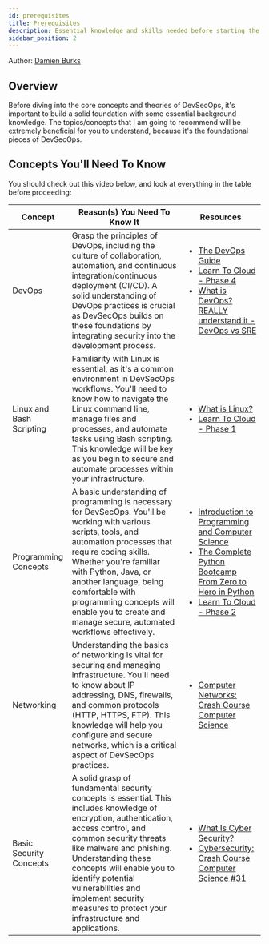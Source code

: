 ```yaml
---
id: prerequisites
title: Prerequisites
description: Essential knowledge and skills needed before starting the DevSecOps learning pathway.
sidebar_position: 2
---
```


Author: [Damien Burks]

## Overview

Before diving into the core concepts and theories of DevSecOps, it's important to build a solid foundation with some essential background knowledge. The topics/concepts that I am going to recommend will be extremely beneficial for you to understand, because it's the foundational pieces of DevSecOps.

## Concepts You'll Need To Know

You should check out this video below, and look at everything in the table before proceeding:

| Concept                  | Reason(s) You Need To Know It                                                                                                                                                                                                                                                                                                                                  | Resources                                                                                                                                                                                                                                                                                                                                                                                                            |
| ------------------------ | -------------------------------------------------------------------------------------------------------------------------------------------------------------------------------------------------------------------------------------------------------------------------------------------------------------------------------------------------------------- | -------------------------------------------------------------------------------------------------------------------------------------------------------------------------------------------------------------------------------------------------------------------------------------------------------------------------------------------------------------------------------------------------------------------- |
| DevOps                   | Grasp the principles of DevOps, including the culture of collaboration, automation, and continuous integration/continuous deployment (CI/CD). A solid understanding of DevOps practices is crucial as DevSecOps builds on these foundations by integrating security into the development process.                                                              | <ul><li><a href="https://thedevops.guide">The DevOps Guide</a></li><li><a href="https://learntocloud.guide/phase4/">Learn To Cloud - Phase 4</a></li><li><a href="https://www.youtube.com/watch?v=0yWAtQ6wYNM&pp=ygUOd2FodCBpcyBkZXZvcHM%3D">What is DevOps? REALLY understand it - DevOps vs SRE</a></li></ul>                                                                                                      |
| Linux and Bash Scripting | Familiarity with Linux is essential, as it's a common environment in DevSecOps workflows. You'll need to know how to navigate the Linux command line, manage files and processes, and automate tasks using Bash scripting. This knowledge will be key as you begin to secure and automate processes within your infrastructure.                                | <ul><li><a href="https://www.youtube.com/watch?v=zA3vmx0GaO8&pp=ygUNd2FodCBpcyBsaW51eA%3D%3D">What is Linux?</a></li><li><a href="https://learntocloud.guide/phase1/">Learn To Cloud - Phase 1</a></li></ul>                                                                                                                                                                                                         |
| Programming Concepts     | A basic understanding of programming is necessary for DevSecOps. You'll be working with various scripts, tools, and automation processes that require coding skills. Whether you're familiar with Python, Java, or another language, being comfortable with programming concepts will enable you to create and manage secure, automated workflows effectively. | <ul><li><a href="https://www.youtube.com/watch?v=zOjov-2OZ0E&pp=ygUlcHJvZ3JhbW1pbmcgY29uY2VwdHMgYW5kIGZ1bmRhbWVudGFscw%3D%3D">Introduction to Programming and Computer Science</a></li><li><a href="https://www.udemy.com/course/complete-python-bootcamp/">The Complete Python Bootcamp From Zero to Hero in Python</a></li><li><a href="https://learntocloud.guide/phase2/">Learn To Cloud - Phase 2</a></li></ul> |
| Networking               | Understanding the basics of networking is vital for securing and managing infrastructure. You'll need to know about IP addressing, DNS, firewalls, and common protocols (HTTP, HTTPS, FTP). This knowledge will help you configure and secure networks, which is a critical aspect of DevSecOps practices.                                                     | <ul><li><a href="https://www.youtube.com/watch?v=3QhU9jd03a0&pp=ygUPbmV0d29ya2luZyAxMDEg">Computer Networks: Crash Course Computer Science</a></li></ul>                                                                                                                                                                                                                                                             |
| Basic Security Concepts  | A solid grasp of fundamental security concepts is essential. This includes knowledge of encryption, authentication, access control, and common security threats like malware and phishing. Understanding these concepts will enable you to identify potential vulnerabilities and implement security measures to protect your infrastructure and applications. | <ul><li><a href="https://www.youtube.com/watch?v=inWWhr5tnEA&pp=ygUcYmFzaWMgY3liZXJzZWN1cml0eSBjb25jZXB0cw%3D%3D">What Is Cyber Security?</a></li><li><a href="https://www.youtube.com/watch?v=bPVaOlJ6ln0&pp=ygUcYmFzaWMgY3liZXJzZWN1cml0eSBjb25jZXB0cw%3D%3D">Cybersecurity: Crash Course Computer Science #31</a></li></ul>                                                                                       |

<!-- Links -->

[Damien Burks]: https://www.linkedin.com/in/damienjburks
